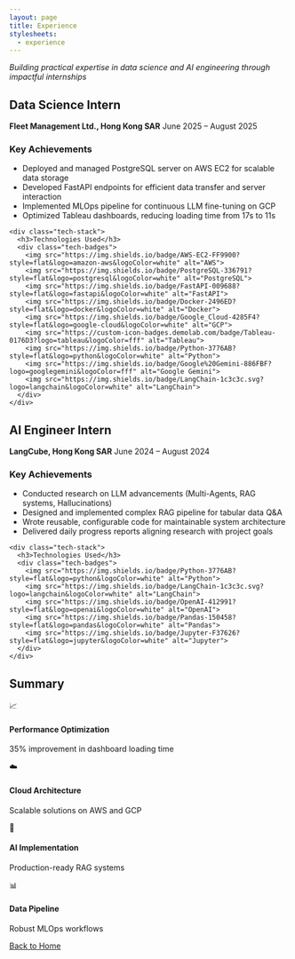```yaml
---
layout: page
title: Experience
stylesheets:
  - experience
---
```


*Building practical expertise in data science and AI engineering through impactful internships*

<div class="experience-container">

<div class="experience-card">
  <div class="experience-header">
    <h2>Data Science Intern</h2>
    <div class="company-info">
      <strong>Fleet Management Ltd., Hong Kong SAR</strong>
      <span class="date">June 2025 – August 2025</span>
    </div>
  </div>
  
  <div class="experience-content">
    <div class="achievements">
      <h3>Key Achievements</h3>
      <ul>
        <li>Deployed and managed PostgreSQL server on AWS EC2 for scalable data storage</li>
        <li>Developed FastAPI endpoints for efficient data transfer and server interaction</li>
        <li>Implemented MLOps pipeline for continuous LLM fine-tuning on GCP</li>
        <li>Optimized Tableau dashboards, reducing loading time from 17s to 11s</li>
      </ul>
    </div>
    
    <div class="tech-stack">
      <h3>Technologies Used</h3>
      <div class="tech-badges">
        <img src="https://img.shields.io/badge/AWS-EC2-FF9900?style=flat&logo=amazon-aws&logoColor=white" alt="AWS">
        <img src="https://img.shields.io/badge/PostgreSQL-336791?style=flat&logo=postgresql&logoColor=white" alt="PostgreSQL">
        <img src="https://img.shields.io/badge/FastAPI-009688?style=flat&logo=fastapi&logoColor=white" alt="FastAPI">
        <img src="https://img.shields.io/badge/Docker-2496ED?style=flat&logo=docker&logoColor=white" alt="Docker">
        <img src="https://img.shields.io/badge/Google_Cloud-4285F4?style=flat&logo=google-cloud&logoColor=white" alt="GCP">
        <img src="https://custom-icon-badges.demolab.com/badge/Tableau-0176D3?logo=tableau&logoColor=fff" alt="Tableau">
        <img src="https://img.shields.io/badge/Python-3776AB?style=flat&logo=python&logoColor=white" alt="Python">
        <img src="https://img.shields.io/badge/Google%20Gemini-886FBF?logo=googlegemini&logoColor=fff" alt="Google Gemini">
        <img src="https://img.shields.io/badge/LangChain-1c3c3c.svg?logo=langchain&logoColor=white" alt="LangChain">
      </div>
    </div>
  </div>
</div>

<div class="experience-card">
  <div class="experience-header">
    <h2>AI Engineer Intern</h2>
    <div class="company-info">
      <strong>LangCube, Hong Kong SAR</strong>
      <span class="date">June 2024 – August 2024</span>
    </div>
  </div>
  
  <div class="experience-content">
    <div class="achievements">
      <h3>Key Achievements</h3>
      <ul>
        <li>Conducted research on LLM advancements (Multi-Agents, RAG systems, Hallucinations)</li>
        <li>Designed and implemented complex RAG pipeline for tabular data Q&A</li>
        <li>Wrote reusable, configurable code for maintainable system architecture</li>
        <li>Delivered daily progress reports aligning research with project goals</li>
      </ul>
    </div>
    
    <div class="tech-stack">
      <h3>Technologies Used</h3>
      <div class="tech-badges">
        <img src="https://img.shields.io/badge/Python-3776AB?style=flat&logo=python&logoColor=white" alt="Python">
        <img src="https://img.shields.io/badge/LangChain-1c3c3c.svg?logo=langchain&logoColor=white" alt="LangChain">
        <img src="https://img.shields.io/badge/OpenAI-412991?style=flat&logo=openai&logoColor=white" alt="OpenAI">
        <img src="https://img.shields.io/badge/Pandas-150458?style=flat&logo=pandas&logoColor=white" alt="Pandas">
        <img src="https://img.shields.io/badge/Jupyter-F37626?style=flat&logo=jupyter&logoColor=white" alt="Jupyter">
      </div>
    </div>
  </div>
</div>

</div>

## Summary

<div class="summary-grid">
  <div class="summary-item">
    <span class="summary-icon">📈</span>
    <h4>Performance Optimization</h4>
    <p>35% improvement in dashboard loading time</p>
  </div>
  
  <div class="summary-item">
    <span class="summary-icon">☁️</span>
    <h4>Cloud Architecture</h4>
    <p>Scalable solutions on AWS and GCP</p>
  </div>
  
  <div class="summary-item">
    <span class="summary-icon">🤖</span>
    <h4>AI Implementation</h4>
    <p>Production-ready RAG systems</p>
  </div>
  
  <div class="summary-item">
    <span class="summary-icon">📊</span>
    <h4>Data Pipeline</h4>
    <p>Robust MLOps workflows</p>
  </div>
</div>

[Back to Home](/)